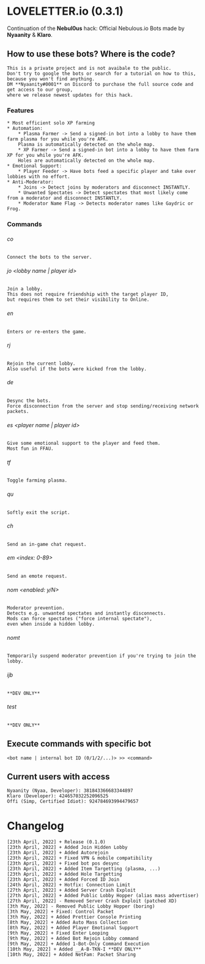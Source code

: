# LOVELETTER.io (0.3.1)
Continuation of the **Nebul0us** hack: Official Nebulous.io Bots made by **Nyaanity** &amp; **Klaro**.


## How to use these bots? Where is the code?
	This is a private project and is not avaibale to the public.
	Don't try to google the bots or search for a tutorial on how to this,
	because you won't find anything.
	DM **Nyaanity#0001** on Discord to purchase the full source code and get access to our group,
	where we release newest updates for this hack.


### Features
	* Most efficient solo XP farming
	* Automation:
		* Plasma Farmer -> Send a signed-in bot into a lobby to have them farm plasma for you while you're AFK.
		Plasma is automatically detected on the whole map.
		* XP Farmer -> Send a signed-in bot into a lobby to have them farm XP for you while you're AFK.
		Holes are automatically detected on the whole map.
	* Emotional Support:
		* Player Feeder -> Have bots feed a specific player and take over lobbies with no effort.
	* Anti-Moderator:
		* Joins -> Detect joins by moderators and disconnect INSTANTLY.
		* Unwanted Spectates -> Detect spectates that most likely come from a moderator and disconnect INSTANTLY.
		* Moderator Name Flag -> Detects moderator names like Gaydric or Frog.


### Commands


###### co
	Connect the bots to the server.


###### jo <lobby name | player id>
	Join a lobby.
	This does not require friendship with the target player ID,
	but requires them to set their visibility to Online.


###### en
	Enters or re-enters the game.


###### rj
	Rejoin the current lobby.
	Also useful if the bots were kicked from the lobby.


###### de
	Desync the bots.
	Force disconnection from the server and stop sending/receiving network packets.


###### es <player name | player id>
	Give some emotional support to the player and feed them.
	Most fun in FFAU.


###### tf
	Toggle farming plasma.


###### qu
	Softly exit the script.


###### ch <message>
	Send an in-game chat request.


###### em <index: 0-89>
	Send an emote request.


###### nom <max spectators> <max players> <enabled: y/N>
	Moderator prevention.
	Detects e.g. unwanted spectates and instantly disconnects.
	Mods can force spectates ("force internal spectate"),
	even when inside a hidden lobby.


###### nomt <timeout>
	Temporarily suspend moderator prevention if you're trying to join the lobby.


###### ijb <token>
	**DEV ONLY**


###### test
	**DEV ONLY**


## Execute commands with specific bot
	<bot name | internal bot ID (0/1/2/...)> >> <command>


## Current users with access
	Nyaanity (Nyaa, Developer): 381843366683344897
	Klaro (Developer): 424657032252096525
	Offi (Simp, Certified Idiot): 924784693994479657


# Changelog
	[23th April, 2022] + Release (0.1.0)
	[23th April, 2022] + Added Join Hidden Lobby
	[23th April, 2022] + Added Autorejoin
	[23th April, 2022] + Fixed VPN & mobile compatibility
	[23th April, 2022] + Fixed bot pos desync
	[23th April, 2022] + Added Item Targetting (plasma, ...)
	[23th April, 2022] + Added Hole Targetting
	[23th April, 2022] + Added Forced ID Join
	[24th April, 2022] + Hotfix: Connection Limit
	[27th April, 2022] + Added Server Crash Exploit
	[27th April, 2022] + Added Public Lobby Hopper (alias mass advertiser)
	[27th April, 2022] - Removed Server Crash Exploit (patched XD)
	[3th May, 2022] - Removed Public Lobby Hopper (boring)
	[3th May, 2022] + Fixed: Control Packet
	[3th May, 2022] + Added Prettier Console Printing
	[8th May, 2022] + Added Auto Mass Collection
	[8th May, 2022] + Added Player Emotional Support
	[9th May, 2022] + Fixed Enter Looping
	[9th May, 2022] + Added Bot Rejoin Lobby command
	[9th May, 2022] + Added 1-Bot-Only Command Execution
	[10th May, 2022] + Added __A-B-TKN-I **DEV ONLY**
	[10th May, 2022] + Added NetFam: Packet Sharing
